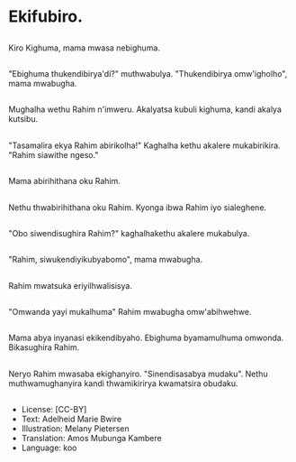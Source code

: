 # Ekifubiro.

##
Kiro Kighuma, mama mwasa nebighuma.

##
"Ebighuma thukendibirya'di?" muthwabulya. "Thukendibirya omw'igholho", mama mwabugha.

##
Mughalha wethu Rahim n'imweru. Akalyatsa kubuli kighuma, kandi akalya kutsibu.

##
"Tasamalira ekya Rahim abirikolha!" Kaghalha kethu akalere mukabirikira. "Rahim siawithe ngeso."

##
Mama abirihithana oku Rahim.

##
Nethu thwabirihithana oku Rahim. Kyonga ibwa Rahim iyo sialeghene.

##
"Obo siwendisughira Rahim?" kaghalhakethu akalere mukabulya.

##
"Rahim, siwukendiyikubyabomo", mama mwabugha.

##
Rahim mwatsuka eriyilhwalisisya.

##
"Omwanda yayi mukalhuma" Rahim mwabugha omw'abihwehwe.

##
Mama abya inyanasi ekikendibyaho. Ebighuma byamamulhuma omwonda. Bikasughira Rahim.

##
Neryo Rahim mwasaba ekighanyiro. "Sinendisasabya mudaku". Nethu muthwamughanyira kandi thwamikirirya kwamatsira obudaku.

##
* License: [CC-BY]
* Text: Adelheid Marie Bwire
* Illustration: Melany Pietersen
* Translation: Amos Mubunga Kambere
* Language: koo
